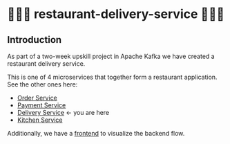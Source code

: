 # 👨‍🍳🍳 restaurant-delivery-service 🍲👨‍🍳
## Introduction
As part of a two-week upskill project in Apache Kafka we have created a restaurant delivery service.

This is one of 4 microservices that together form a restaurant application. See the other ones here:

- [Order Service](https://github.com/salt-community/restaurant-order-service)
- [Payment Service](https://github.com/salt-community/restaurant-payment-service)
- [Delivery Service](https://github.com/salt-community/restaurant-delivery-service) <- you are here
- [Kitchen Service](https://github.com/salt-community/restaurant-kitchen-service)

Additionally, we have a [frontend](https://github.com/salt-community/restaurant-frontend-simulation) to visualize the backend flow.
